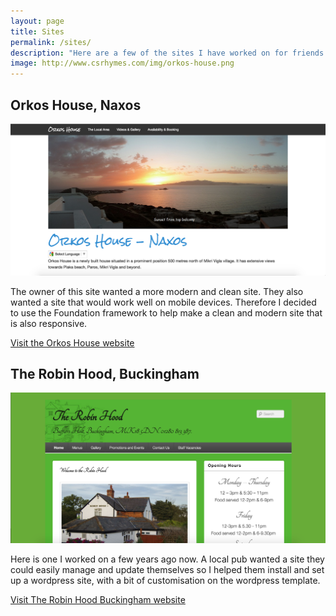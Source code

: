 ```yaml
---
layout: page
title: Sites
permalink: /sites/
description: "Here are a few of the sites I have worked on for friends and family"
image: http://www.csrhymes.com/img/orkos-house.png
---
```


## Orkos House, Naxos

![Orkos House, Naxos](/img/orkos-house.png "Orkos House, Naxos")

The owner of this site wanted a more modern and clean site. They also wanted a site that would work well on mobile devices. Therefore I decided to use the Foundation framework to help make a clean and modern site that is also responsive. 

<a href="http://www.orkoshouse.eu" class="button expand">Visit the Orkos House website</a>

## The Robin Hood, Buckingham

![The Robin Hood Buckingham](/img/the-robin-hood.png "The Robin Hood Buckingham")

Here is one I worked on a few years ago now. A local pub wanted a site they could easily manage and update themselves so I helped them install and set up a wordpress site, with a bit of customisation on the wordpress template. 

<a href="http://www.therobinhoodbuckingham.co.uk/" class="button expand">Visit The Robin Hood Buckingham website</a>


